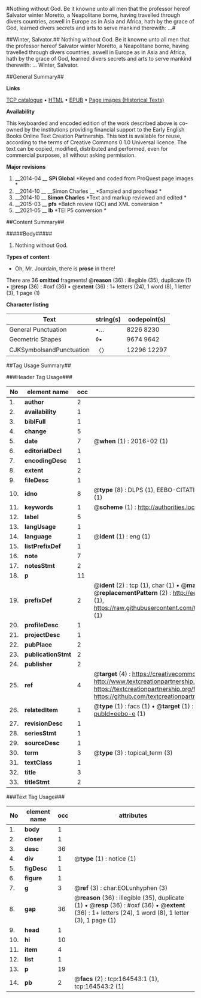 #Nothing without God. Be it knowne unto all men that the professor hereof Salvator winter Moretto, a Neapolitane borne, having travelled through divers countries, aswell in Europe as in Asia and Africa, hath by the grace of God, learned divers  secrets and arts to serve mankind therewith: ...#

##Winter, Salvator.##
Nothing without God. Be it knowne unto all men that the professor hereof Salvator winter Moretto, a Neapolitane borne, having travelled through divers countries, aswell in Europe as in Asia and Africa, hath by the grace of God, learned divers  secrets and arts to serve mankind therewith: ...
Winter, Salvator.

##General Summary##

**Links**

[TCP catalogue](http://www.ota.ox.ac.uk/tcp/)  • 
[HTML](http://tei.it.ox.ac.uk/tcp/Texts-HTML/free/A96/A96710.html)  • 
[EPUB](http://tei.it.ox.ac.uk/tcp/Texts-EPUB/free/A96/A96710.epub) • 
[Page images (Historical Texts)](https://historicaltexts.jisc.ac.uk/eebo-50805866e)

**Availability**

This keyboarded and encoded edition of the work described above is co-owned by the
    institutions providing financial support to the Early English Books Online Text Creation
    Partnership. This text is available for reuse, according to the terms of  Creative Commons 0 1.0 Universal
    licence. The text can be copied, modified, distributed and performed, even for commercial
    purposes, all without asking permission.

**Major revisions**

1. __2014-04 __ __SPi Global__ *Keyed and coded from ProQuest page images *
1. __2014-10 __ __Simon Charles __ *Sampled and proofread *
1. __2014-10 __ __Simon Charles__ *Text and markup reviewed and edited *
1. __2015-03 __ __pfs__ *Batch review (QC) and XML conversion *
1. __2021-05 __ __lb__ *TEI P5 conversion *

##Content Summary##

#####Body#####

1. Nothing without God.

**Types of content**

  * Oh, Mr. Jourdain, there is **prose** in there!

There are 36 **omitted** fragments! 
 @__reason__ (36) : illegible (35), duplicate (1)  •  @__resp__ (36) : #oxf (36)  •  @__extent__ (36) : 1+ letters (24), 1 word (8), 1 letter (3), 1 page (1)

**Character listing**


|Text|string(s)|codepoint(s)|
|---|---|---|
|General Punctuation|•…|8226 8230|
|Geometric Shapes|◊▪|9674 9642|
|CJKSymbolsandPunctuation|〈〉|12296 12297|

##Tag Usage Summary##

###Header Tag Usage###

|No|element name|occ|attributes|
|---|---|---|---|
|1.|__author__|2||
|2.|__availability__|1||
|3.|__biblFull__|1||
|4.|__change__|5||
|5.|__date__|7| @__when__ (1) : 2016-02 (1)|
|6.|__editorialDecl__|1||
|7.|__encodingDesc__|1||
|8.|__extent__|2||
|9.|__fileDesc__|1||
|10.|__idno__|8| @__type__ (8) : DLPS (1), EEBO-CITATION (1), VID (1), EEBO-PROQUEST (1), STC (3), OCLC (1)|
|11.|__keywords__|1| @__scheme__ (1) : http://authorities.loc.gov/ (1)|
|12.|__label__|5||
|13.|__langUsage__|1||
|14.|__language__|1| @__ident__ (1) : eng (1)|
|15.|__listPrefixDef__|1||
|16.|__note__|7||
|17.|__notesStmt__|2||
|18.|__p__|11||
|19.|__prefixDef__|2| @__ident__ (2) : tcp (1), char (1)  •  @__matchPattern__ (2) : ([0-9\-]+):([0-9IVX]+) (1), (.+) (1)  •  @__replacementPattern__ (2) : http://eebo.chadwyck.com/downloadtiff?vid=$1&page=$2 (1), https://raw.githubusercontent.com/textcreationpartnership/Texts/master/tcpchars.xml#$1 (1)|
|20.|__profileDesc__|1||
|21.|__projectDesc__|1||
|22.|__pubPlace__|2||
|23.|__publicationStmt__|2||
|24.|__publisher__|2||
|25.|__ref__|4| @__target__ (4) : https://creativecommons.org/publicdomain/zero/1.0/ (1), http://www.textcreationpartnership.org/docs/. (1), https://textcreationpartnership.org/faq/#faq05 (1), https://github.com/textcreationpartnership (1)|
|26.|__relatedItem__|1| @__type__ (1) : facs (1)  •  @__target__ (1) : https://data.historicaltexts.jisc.ac.uk/view?pubId=eebo-e (1)|
|27.|__revisionDesc__|1||
|28.|__seriesStmt__|1||
|29.|__sourceDesc__|1||
|30.|__term__|3| @__type__ (3) : topical_term (3)|
|31.|__textClass__|1||
|32.|__title__|3||
|33.|__titleStmt__|2||


###Text Tag Usage###

|No|element name|occ|attributes|
|---|---|---|---|
|1.|__body__|1||
|2.|__closer__|1||
|3.|__desc__|36||
|4.|__div__|1| @__type__ (1) : notice (1)|
|5.|__figDesc__|1||
|6.|__figure__|1||
|7.|__g__|3| @__ref__ (3) : char:EOLunhyphen (3)|
|8.|__gap__|36| @__reason__ (36) : illegible (35), duplicate (1)  •  @__resp__ (36) : #oxf (36)  •  @__extent__ (36) : 1+ letters (24), 1 word (8), 1 letter (3), 1 page (1)|
|9.|__head__|1||
|10.|__hi__|10||
|11.|__item__|4||
|12.|__list__|1||
|13.|__p__|19||
|14.|__pb__|2| @__facs__ (2) : tcp:164543:1 (1), tcp:164543:2 (1)|
